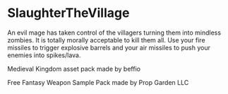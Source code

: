 # SlaughterTheVillage
An evil mage has taken control of the villagers turning them into mindless zombies. It is totally morally acceptable to kill them all. Use your fire missiles to trigger explosive barrels and your air missiles to push your enemies into spikes/lava.

Medieval Kingdom asset pack made by beffio

Free Fantasy Weapon Sample Pack made by Prop Garden LLC
